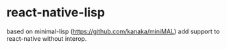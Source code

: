 # react-native-lisp
based on minimal-lisp (https://github.com/kanaka/miniMAL) add support to react-native without interop.
